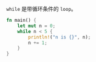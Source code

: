 `while` 是带循环条件的 `loop`。

```rust
fn main() {
    let mut n = 0;
    while n < 5 {
        println!("n is {}", n);
        n += 1;
    }
}
```